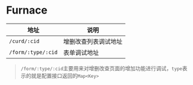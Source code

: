 # Furnace

| 地址               | 说明                 |
| ------------------ | -------------------- |
| `/curd/:cid`       | 增删改查列表调试地址 |
| `/form/:type/:cid` | 表单调试地址         |

> `/form/:type/:cid`主要用来对增删改查页面的增加功能进行调试，`type`表示的就是配置接口返回的`Map<Key>`


